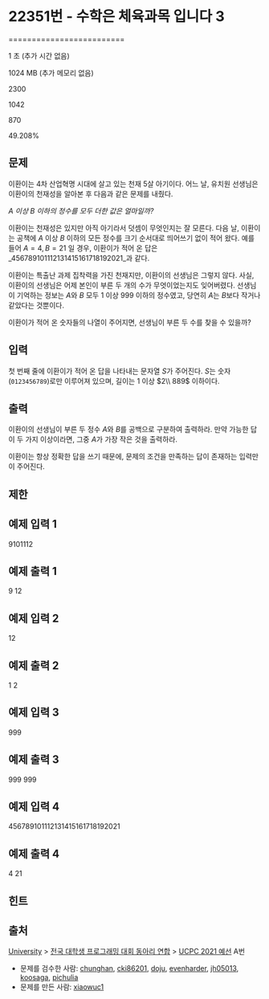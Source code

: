 # 22351번 - 수학은 체육과목 입니다 3


=========================

1 초 (추가 시간 없음)

1024 MB (추가 메모리 없음)

2300

1042

870

49.208%

문제
--

이환이는 4차 산업혁명 시대에 살고 있는 천재 5살 아기이다. 어느 날, 유치원 선생님은 이환이의 천재성을 알아본 후 다음과 같은 문제를 내줬다.

_$A$ 이상 $B$ 이하의 정수를 모두 더한 값은 얼마일까?_

이환이는 천재성은 있지만 아직 아기라서 덧셈이 무엇인지는 잘 모른다. 다음 날, 이환이는 공책에 $A$ 이상 $B$ 이하의 모든 정수를 크기 순서대로 띄어쓰기 없이 적어 왔다. 예를 들어 $A = 4, B = 21$ 일 경우, 이환이가 적어 온 답은 _456789101112131415161718192021_과 같다.

이환이는 특출난 과제 집착력을 가진 천재지만, 이환이의 선생님은 그렇지 않다. 사실, 이환이의 선생님은 어제 본인이 부른 두 개의 수가 무엇이었는지도 잊어버렸다. 선생님이 기억하는 정보는 $A$와 $B$ 모두 $1$ 이상 $999$ 이하의 정수였고, 당연히 $A$는 $B$보다 작거나 같았다는 것뿐이다.

이환이가 적어 온 숫자들의 나열이 주어지면, 선생님이 부른 두 수를 찾을 수 있을까?

입력
--

첫 번째 줄에 이환이가 적어 온 답을 나타내는 문자열 $S$가 주어진다. $S$는 숫자(`0123456789`)로만 이루어져 있으며, 길이는 $1$ 이상 $2\\ 889$ 이하이다.

출력
--

이환이의 선생님이 부른 두 정수 $A$와 $B$를 공백으로 구분하여 출력하라. 만약 가능한 답이 두 가지 이상이라면, 그중 $A$가 가장 작은 것을 출력하라.

이환이는 항상 정확한 답을 쓰기 때문에, 문제의 조건을 만족하는 답이 존재하는 입력만이 주어진다.

제한
--

예제 입력 1
-------

9101112

예제 출력 1
-------

9 12

예제 입력 2
-------

12

예제 출력 2
-------

1 2

예제 입력 3
-------

999

예제 출력 3
-------

999 999

예제 입력 4
-------

456789101112131415161718192021

예제 출력 4
-------

4 21

힌트
--

출처
--

[University](/category/5) > [전국 대학생 프로그래밍 대회 동아리 연합](/category/318) > [UCPC 2021 예선](/category/detail/2692) A번

*   문제를 검수한 사람: [chunghan](/user/chunghan), [cki86201](/user/cki86201), [doju](/user/doju), [evenharder](/user/evenharder), [jh05013](/user/jh05013), [koosaga](/user/koosaga), [pichulia](/user/pichulia)
*   문제를 만든 사람: [xiaowuc1](/user/xiaowuc1)